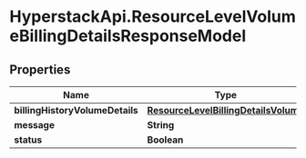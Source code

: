 # HyperstackApi.ResourceLevelVolumeBillingDetailsResponseModel

## Properties

Name | Type | Description | Notes
------------ | ------------- | ------------- | -------------
**billingHistoryVolumeDetails** | [**ResourceLevelBillingDetailsVolume**](ResourceLevelBillingDetailsVolume.md) |  | [optional] 
**message** | **String** |  | [optional] 
**status** | **Boolean** |  | [optional] 


